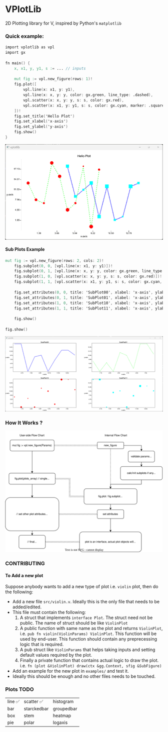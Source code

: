 # VPlotLib

2D Plotting library for V, inspired by Python's `matplotlib`

### Quick example:

```v
import vplotlib as vpl
import gx

fn main() {
	x, x1, y, y1, s := ... // inputs

	mut fig := vpl.new_figure(rows: 1)!
	fig.plot([
		vpl.line(x: x1, y: y1),
		vpl.line(x: x, y: y, color: gx.green, line_type: .dashed),
		vpl.scatter(x: x, y: y, s: s, color: gx.red),
		vpl.scatter(x: x1, y: y1, s: s, color: gx.cyan, marker: .square),
	])!
	fig.set_title('Hello Plot')
	fig.set_xlabel('x-axis')
	fig.set_ylabel('y-axis')
	fig.show()
}
```
![Screenshot](docs/assets/hello_plot.png)


#### Sub Plots Example

```v
mut fig := vpl.new_figure(rows: 2, cols: 2)!
	fig.subplot(0, 0, [vpl.line(x: x1, y: y1)])!
	fig.subplot(0, 1, [vpl.line(x: x, y: y, color: gx.green, line_type: .dashed)])!
	fig.subplot(1, 0, [vpl.scatter(x: x, y: y, s: s, color: gx.red)])!
	fig.subplot(1, 1, [vpl.scatter(x: x1, y: y1, s: s, color: gx.cyan, marker: .square)])!

	fig.set_attributes(0, 0, title: 'SubPlot00', xlabel: 'x-axis', ylabel: 'y-axis')!
	fig.set_attributes(0, 1, title: 'SubPlot01', xlabel: 'x-axis', ylabel: 'y-axis')!
	fig.set_attributes(1, 0, title: 'SubPlot10', xlabel: 'x-axis', ylabel: 'y-axis')!
	fig.set_attributes(1, 1, title: 'SubPlot11', xlabel: 'x-axis', ylabel: 'y-axis')!

	fig.show()

fig.show()
```
![Screenshot_20230125_221604](docs/assets/subplot.png)


### How It Works ?
![flowchart](docs/flowchart.svg)

### CONTRIBUTING

#### To Add a new plot

Suppose anybody wants to add a new type of plot i.e. `violin` plot, then do the following:
- Add a new file `src/violin.v`. Ideally this is the only file that needs to be added/edited.
- This file must contain the following:
  1. A struct that implements `interface Plot`. The struct need not be public. The name of struct should be like `ViolinPlot`
  2. A public function with same name as the plot and returns `ViolinPlot`, i.e. `pub fn violin(ViolinParams) ViolinPlot`. This function will be used by end-user. This function should contain any preprecessing logic that is required.
  3. A pub struct like `ViolinParams` that helps taking inputs and setting default values required by the plot.
  4. Finally a private function that contains actual logic to draw the plot. i.e. `fn (plot &ViolinPlot) draw(ctx &gg.Context, sfig &SubFigure)`
- Add an example for the new plot in `examples/` and test it.
- Ideally this should be enough and no other files needs to be touched.

### Plots TODO

|        |             |            |
|--------|-------------|------------|
| line ✅ | scatter ✅   | histogram  |
| bar    | starckedbar | groupedbar |
| box    | stem        | heatmap    |
| pie    | polar       | logaxis    |
